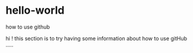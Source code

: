 # hello-world
how to use github

hi ! 
this section is to try having some information about how to use gitHub .....
